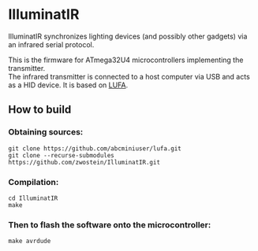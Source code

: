 # IlluminatIR

IlluminatIR synchronizes lighting devices (and possibly other gadgets) via an infrared serial protocol.

This is the firmware for ATmega32U4 microcontrollers implementing the transmitter.  
The infrared transmitter is connected to a host computer via USB and acts as a HID device.
It is based on [LUFA](https://fourwalledcubicle.com/LUFA.php).


## How to build

### Obtaining sources:

	git clone https://github.com/abcminiuser/lufa.git
	git clone --recurse-submodules https://github.com/zwostein/IlluminatIR.git

### Compilation:

	cd IlluminatIR
	make

### Then to flash the software onto the microcontroller:

	make avrdude
